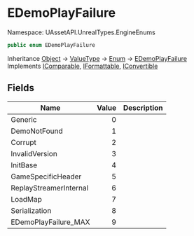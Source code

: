 # EDemoPlayFailure

Namespace: UAssetAPI.UnrealTypes.EngineEnums

```csharp
public enum EDemoPlayFailure
```

Inheritance [Object](https://docs.microsoft.com/en-us/dotnet/api/system.object) → [ValueType](https://docs.microsoft.com/en-us/dotnet/api/system.valuetype) → [Enum](https://docs.microsoft.com/en-us/dotnet/api/system.enum) → [EDemoPlayFailure](./uassetapi.unrealtypes.engineenums.edemoplayfailure.md)<br>
Implements [IComparable](https://docs.microsoft.com/en-us/dotnet/api/system.icomparable), [IFormattable](https://docs.microsoft.com/en-us/dotnet/api/system.iformattable), [IConvertible](https://docs.microsoft.com/en-us/dotnet/api/system.iconvertible)

## Fields

| Name | Value | Description |
| --- | --: | --- |
| Generic | 0 |  |
| DemoNotFound | 1 |  |
| Corrupt | 2 |  |
| InvalidVersion | 3 |  |
| InitBase | 4 |  |
| GameSpecificHeader | 5 |  |
| ReplayStreamerInternal | 6 |  |
| LoadMap | 7 |  |
| Serialization | 8 |  |
| EDemoPlayFailure_MAX | 9 |  |
